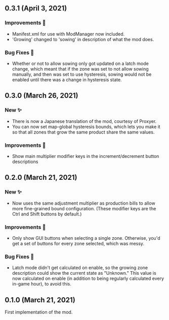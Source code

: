 ## 0.3.1 (April 3, 2021)

### Improvements 🙌
* Manifest.xml for use with ModManager now included.
* 'Growing' changed to 'sowing' in description of what the mod does.

### Bug Fixes 🐛
* Whether or not to allow sowing only got updated on a latch mode change, which meant that if the zone was set to not allow sowing manually, and then was set to use hysteresis, sowing would not be enabled until there was a change in hysteresis state.

## 0.3.0 (March 26, 2021)

### New ✨
* There is now a Japanese translation of the mod, courtesy of Proxyer.
* You can now set map-global hysteresis bounds, which lets you make it so that all zones that grow the same product share the same values.

### Improvements 🙌
* Show main multiplier modifier keys in the increment/decrement button descriptions

## 0.2.0 (March 21, 2021)

### New ✨
* Now uses the same adjustment multiplier as production bills to allow more fine-grained bound configuration. (These modifier keys are the Ctrl and Shift buttons by default.)

### Improvements 🙌
* Only show GUI buttons when selecting a single zone. Otherwise, you'd get a set of buttons for every zone selected, which was messy.

### Bug Fixes 🐛
* Latch mode didn't get calculated on enable, so the growing zone description could show the current state as "Unknown." This value is now calculated on enable (in addition to being regularly calculated every in-game hour), to avoid this.

## 0.1.0 (March 21, 2021)

First implementation of the mod.
